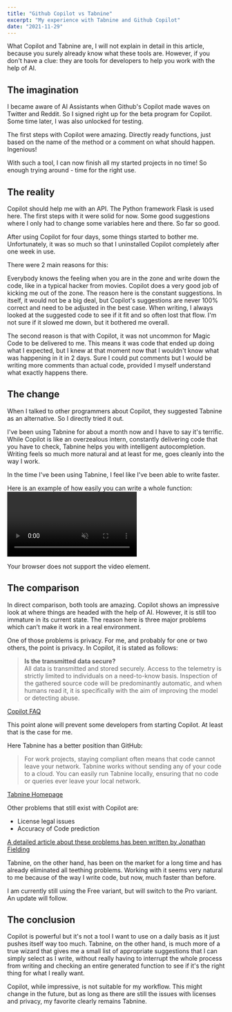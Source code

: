 ```yaml
---
title: "Github Copilot vs Tabnine"
excerpt: "My experience with Tabnine and Github Copilot"
date: "2021-11-29"
---
```


What Copilot and Tabnine are, I will not explain in detail in this article, because you surely already know what these tools are. However, if you don't have a clue: they are tools for developers to help you work with the help of AI.

## The imagination

I became aware of AI Assistants when Github's Copilot made waves on Twitter and Reddit. So I signed right up for the beta program for Copilot. Some time later, I was also unlocked for testing.

The first steps with Copilot were amazing. Directly ready functions, just based on the name of the method or a comment on what should happen. Ingenious!

With such a tool, I can now finish all my started projects in no time! So enough trying around - time for the right use.

## The reality

Copilot should help me with an API. The Python framework Flask is used here. The first steps with it were solid for now. Some good suggestions where I only had to change some variables here and there. So far so good.

After using Copilot for four days, some things started to bother me. Unfortunately, it was so much so that I uninstalled Copilot completely after one week in use.

There were 2 main reasons for this:

Everybody knows the feeling when you are in the zone and write down the code, like in a typical hacker from movies. Copilot does a very good job of kicking me out of the zone. The reason here is the constant suggestions. In itself, it would not be a big deal, but Copilot's suggestions are never 100% correct and need to be adjusted in the best case. When writing, I always looked at the suggested code to see if it fit and so often lost that flow. I'm not sure if it slowed me down, but it bothered me overall.

The second reason is that with Copilot, it was not uncommon for Magic Code to be delivered to me. This means it was code that ended up doing what I expected, but I knew at that moment now that I wouldn't know what was happening in it in 2 days. Sure I could put comments but I would be writing more comments than actual code, provided I myself understand what exactly happens there.

## The change

When I talked to other programmers about Copilot, they suggested Tabnine as an alternative. So I directly tried it out.

I've been using Tabnine for about a month now and I have to say it's terrific. While Copilot is like an overzealous intern, constantly delivering code that you have to check, Tabnine helps you with intelligent autocompletion. Writing feels so much more natural and at least for me, goes cleanly into the way I work.

In the time I've been using Tabnine, I feel like I've been able to write faster.

Here is an example of how easily you can write a whole function:
<video autoPlay loop muted>

  <source type="video/mp4" src="/assets/blog/tabnine_vs_copilot/tabnine_in_action.mp4"></source>
  <source type="video/webm" src="/assets/blog/tabnine_vs_copilot/tabnine_in_action.webm"></source>
  <p>Your browser does not support the video element.</p>
</video>

## The comparison

In direct comparison, both tools are amazing. Copilot shows an impressive look at where things are headed with the help of AI. However, it is still too immature in its current state. The reason here is three major problems which can’t make it work in a real environment.

One of those problems is privacy. For me, and probably for one or two others, the point is privacy. In Copilot, it is stated as follows:

> **Is the transmitted data secure?**  
> All data is transmitted and stored securely. Access to the telemetry is strictly limited to individuals on a need-to-know basis. Inspection of the gathered source code will be predominantly automatic, and when humans read it, it is specifically with the aim of improving the model or detecting abuse.

<a href="https://copilot.github.com/#faq-is-the-transmitted-data-secure" target="_blank">Copilot FAQ</a>

This point alone will prevent some developers from starting Copilot. At least that is the case for me.

Here Tabnine has a better position than GitHub:

> For work projects, staying compliant often means that code cannot leave your network. Tabnine works without sending any of your code to a cloud. You can easily run Tabnine locally, ensuring that no code or queries ever leave your local network.

<a href="https://www.tabnine.com" target="_blank">Tabnine Homepage</a>

Other problems that still exist with Copilot are:

- License legal issues
- Accuracy of Code prediction

[A detailed article about these problems has been written by Jonathan Fielding](https://javascript.plainenglish.io/why-i-disagree-with-github-copilot-naysayers-62a43cce6329)

Tabnine, on the other hand, has been on the market for a long time and has already eliminated all teething problems. Working with it seems very natural to me because of the way I write code, but now, much faster than before.

I am currently still using the Free variant, but will switch to the Pro variant. An update will follow.

## The conclusion

Copilot is powerful but it's not a tool I want to use on a daily basis as it just pushes itself way too much. Tabnine, on the other hand, is much more of a true wizard that gives me a small list of appropriate suggestions that I can simply select as I write, without really having to interrupt the whole process from writing and checking an entire generated function to see if it's the right thing for what I really want.

Copilot, while impressive, is not suitable for my workflow. This might change in the future, but as long as there are still the issues with licenses and privacy, my favorite clearly remains Tabnine.
